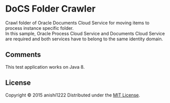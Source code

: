 # DoCS Folder Crawler

Crawl folder of Oracle Documents Cloud Service for moving items to process instance specific folder.  
In this sample, Oracle Process Cloud Service and Documents Cloud Service are required and both services have to belong to the same identity domain.

<!--## How To ##-->

<!--## How to run sample application ##-->
<!--### Edit docs2pcs.json ###-->
<!--+   `hostname`, `port`  -->
<!--    Host name and port number for connecting BPM server.-->

<!--+   `username`, `password`-->
<!--    User credentials for connecting BPM server.-->

<!--### Run! ###-->
<!--java -cp $CLASSPATH test.AuditProcImage `Instance ID` `File Path` `Image type`-->

<!--+   `Instance ID` :  -->
<!--    Process Instance ID, which is used to specify process instance.-->

<!--+   `File Path` :  -->
<!--    Full path of audit trail image file (if a file exists, overwrite and replace the file.)-->

<!--+   `Image Type` :  -->
<!--    set 'Process', or 'Audit'  -->


## Comments ##
This test application works on Java 8.

License
----------
Copyright &copy; 2015 anishi1222
Distributed under the [MIT License][mit].  

[MIT]: http://www.opensource.org/licenses/mit-license.php
